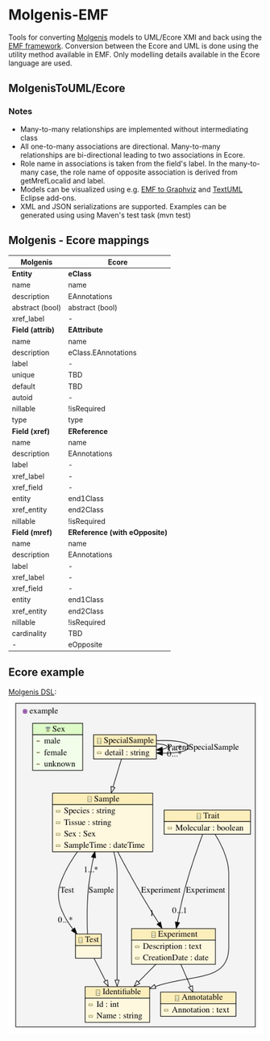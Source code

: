 Molgenis-EMF
===========

Tools for converting [Molgenis](http://molgenis.org) models to UML/Ecore XMI and back using the [EMF framework](https://www.eclipse.org/modeling/emf/). Conversion between the Ecore and UML is done using the utility method available in EMF. Only modelling details available in the Ecore language are used.

## MolgenisToUML/Ecore
### Notes
- Many-to-many relationships are implemented without intermediating class
- All one-to-many associations are directional. Many-to-many relationships are bi-directional leading to two associations in Ecore.
- Role name in associations is taken from the field's label. In the many-to-many case, the role name of opposite association is derived from  getMrefLocalid and label. 
- Models can be visualized using e.g. [EMF to Graphviz](http://marketplace.eclipse.org/content/emf-graphviz-emf2gv) and [TextUML](http://marketplace.eclipse.org/content/textuml-toolkit) Eclipse add-ons. 
- XML and JSON serializations are supported. Examples can be generated using using Maven's test task (mvn test)

## Molgenis - Ecore mappings
|Molgenis| Ecore|
|--------|-------|
|**Entity**|**eClass**|
|name| name |
|description|EAnnotations|
|abstract (bool)|abstract (bool)|
|xref_label| -|
|**Field (attrib)**|**EAttribute**|
|name|name|
|description| eClass.EAnnotations|
|label|-|
|unique|TBD|
|default|TBD|
|autoid|-|
|nillable|!isRequired|
|type|type|
|**Field (xref)**|**EReference**|
|name|name|
|description|EAnnotations|
|label|-|
|xref_label|-|
|xref_field|-|
|entity|end1Class|
|xref_entity|end2Class|
|nillable|!isRequired|
|**Field (mref)**|**EReference (with eOpposite)**|
|name|name|
|description|EAnnotations|
|label|-|
|xref_label|-|
|xref_field|-|
|entity|end1Class|
|xref_entity|end2Class|
|nillable|!isRequired|
|cardinality|TBD|
|-|eOpposite|


## Ecore example
[Molgenis DSL](molgenis-emf/src/test/resources/simple_model/molgenis_db.xml):
![Example-Ecore](molgenis-emf/out_dir/example.ecore.jpg)
